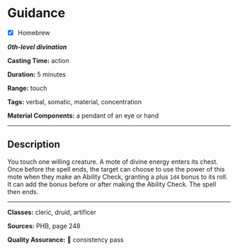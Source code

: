 # Guidance

- [x] Homebrew

***0th-level divination***

**Casting Time:** action

**Duration:** 5 minutes

**Range:** touch

**Tags:** verbal, somatic, material, concentration

**Material Components:** a pendant of an eye or hand

---

## Description
You touch one willing creature.
A mote of divine energy enters its chest.
Once before the spell ends, the target can choose to use the power of this mote when they make an Ability Check, granting a plus `1d4` bonus to its roll.
It can add the bonus before or after making the Ability Check.
The spell then ends.

---

**Classes:** cleric, druid, artificer

**Sources:** PHB, page 248

**Quality Assurance:** :star2: consistency pass
